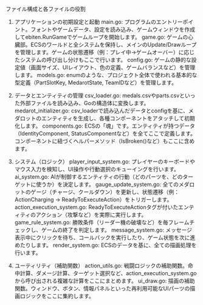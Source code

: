 ファイル構成と各ファイルの役割

1. アプリケーションの初期設定と起動
    main.go: プログラムのエントリーポイント。フォントやゲームデータ、設定を読み込み、ゲームウィンドウを作成してebiten.RunGameでゲームループを開始します。
    game.go: ゲームの心臓部。ECSのワールドと全システムを保持し、メインのUpdate/Drawループを管理します。ゲームの状態遷移（例：プレイ中→ゲームオーバー）に応じたシステムの呼び出し分けもここで行います。
    config.go: ゲームの静的な設定値（画面サイズ、UIレイアウト、色の定義、ゲームバランスなど）を管理します。
    models.go: enumのような、プロジェクト全体で使われる基本的な型定義（PartSlotKey, MedarotState, TeamIDなど）を管理します。

2. データとエンティティの管理
    csv_loader.go: medals.csvやparts.csvといった外部ファイルを読み込み、Goの構造体に変換します。
    medarot_initializer.go: csv_loaderで読み込んだデータとconfigを基に、メダロットのエンティティを生成し、各種コンポーネントをアタッチして初期化します。
    components.go: ECSの「魂」です。エンティティが持つデータ（IdentityComponent, StatusComponentなど）を全てここで定義します。コンポーネントに紐づくヘルパーメソッド（IsBroken()など）もここに含めます。

3. システム（ロジック）
    player_input_system.go: プレイヤーのキーボードやマウス入力を検知し、UI操作や行動選択のキューイングを行います。
    ai_system.go: AIが制御するエンティティの行動（どのパーツを、どのターゲットに使うか）を決定します。
    gauge_update_system.go: 全てのメダロットのゲージ（チャージ、クールダウン）を更新し、状態遷移（例：ActionCharging -> ReadyToExecuteAction）をトリガーします。
    action_execution_system.go: ReadyToExecuteActionタグが付いたエンティティのアクション（攻撃など）を実際に実行します。
    game_rule_system.go: 勝敗条件（リーダー機の破壊など）を毎フレームチェックし、ゲームの終了を判定します。
    message_system.go: メッセージ表示中にクリックを待ち、コールバックを実行したり、ゲーム状態を次に進めたりします。
    render_system.go: ECSのデータを基に、全ての描画処理を行います。

4. ユーティリティ（補助関数）
    action_utils.go: 戦闘ロジックの補助関数。命中計算、ダメージ計算、ターゲット選択など、action_execution_system.goから呼び出される複雑な計算をここにまとめます。
    ui_draw.go: 描画の補助関数。ウィンドウ、ボタン、情報パネルといった再利用可能なUIパーツの描画ロジックをここに集約します。
